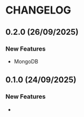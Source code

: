 # CHANGELOG

## 0.2.0 (26/09/2025)

### New Features

* MongoDB

## 0.1.0 (24/09/2025)

### New Features

* 